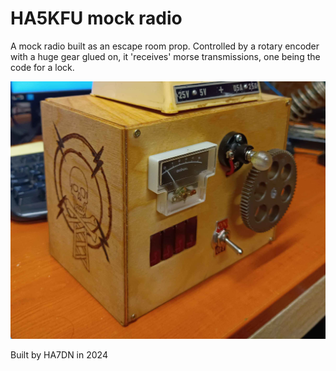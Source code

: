 # HA5KFU mock radio

A mock radio built as an escape room prop. Controlled by a rotary encoder with a huge gear glued on, it 'receives' morse transmissions, one being the code for a lock.

![Pickture of mock radio](image.jpg)

Built by HA7DN in 2024
